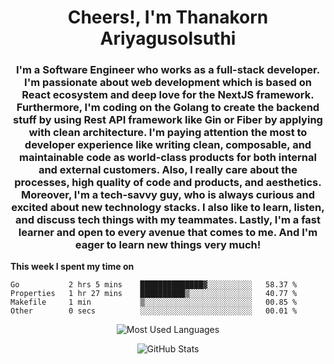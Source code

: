 <h1 align="center">Cheers!, I'm Thanakorn Ariyagusolsuthi</h1>

<h3 align="center">I'm a Software Engineer who works as a full-stack developer. I'm passionate about web development which is based on React ecosystem and deep love for the NextJS framework. 
Furthermore, I'm coding on the Golang to create the backend stuff by using Rest API framework like Gin or Fiber by applying with clean architecture. I'm paying attention the most to developer experience like writing clean, composable, and maintainable code as world-class products for both internal and external customers. Also, I really care about the processes, high quality of code and products, and aesthetics.
Moreover, I'm a tech-savvy guy, who is always curious and excited about new technology stacks. I also like to learn, listen, and discuss tech things with my teammates.
Lastly, I'm a fast learner and open to every avenue that comes to me. And I'm eager to learn new things very much!</h3>

**This week I spent my time on**
<!--START_SECTION:waka-->

```text
Go           2 hrs 5 mins    ██████████████▓░░░░░░░░░░   58.37 %
Properties   1 hr 27 mins    ██████████▒░░░░░░░░░░░░░░   40.77 %
Makefile     1 min           ▒░░░░░░░░░░░░░░░░░░░░░░░░   00.85 %
Other        0 secs          ░░░░░░░░░░░░░░░░░░░░░░░░░   00.01 %
```

<!--END_SECTION:waka-->

<p align="center"><img src="https://github-readme-stats.vercel.app/api/top-langs/?username=thnkrn&layout=compact&hide=html&theme=tokyonight" alt="Most Used Languages" /></p>

<p align="center"><img src="https://github-readme-stats.vercel.app/api?username=thnkrn&show_icons=true&count_private=true&theme=tokyonight" alt="GitHub Stats" /></p>

<!-- <p align="center"><a href="https://wakatime.com"><img src="https://wakatime.com/share/@thnkrn/40092326-d1bd-471b-89da-9a7c63939402.png" /></p>
 -->

